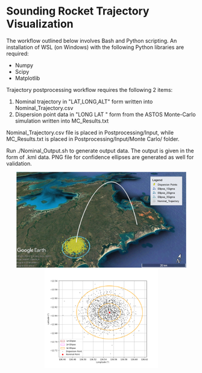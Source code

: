# Sounding Rocket Trajectory Visualization
The workflow outlined below involves Bash and Python scripting. An installation of WSL (on Windows) with the following Python libraries are required:
- Numpy
- Scipy
- Matplotlib

Trajectory postprocessing workflow requires the following 2 items:
1. Nominal trajectory in "LAT,LONG,ALT" form written into Nominal_Trajectory.csv
2. Dispersion point data in "LONG LAT <etc>" form from the ASTOS Monte-Carlo simulation written into MC_Results.txt

Nominal_Trajectory.csv file is placed in Postprocessing/Input, while MC_Results.txt is placed in Postprocessing/Input/Monte Carlo/ folder.

Run ./Nominal_Output.sh to generate output data. The output is given in the form of .kml data. PNG file for confidence ellipses are generated as well for validation.

<p align="middle">
  <img src="KML_Visualization.jpg" width="450">
  <img src="Postprocessing/Data/Ellipse_MC.png" width="300"> 
</p>
